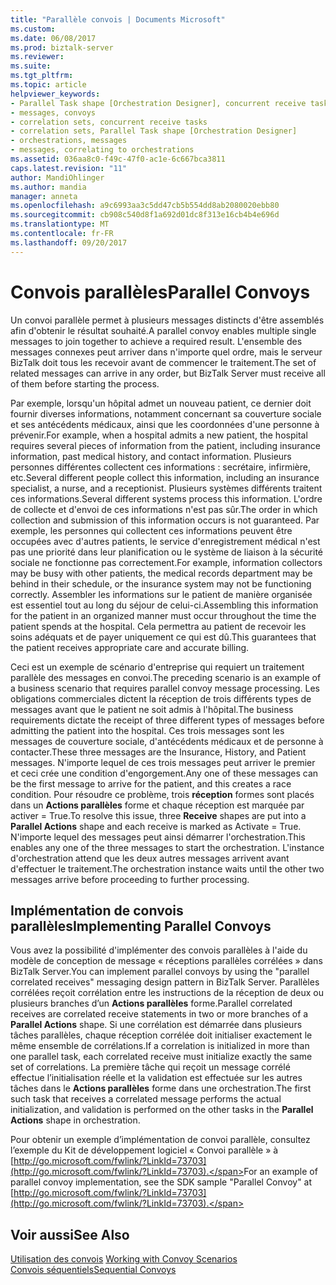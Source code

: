 ```yaml
---
title: "Parallèle convois | Documents Microsoft"
ms.custom: 
ms.date: 06/08/2017
ms.prod: biztalk-server
ms.reviewer: 
ms.suite: 
ms.tgt_pltfrm: 
ms.topic: article
helpviewer_keywords:
- Parallel Task shape [Orchestration Designer], concurrent receive tasks
- messages, convoys
- correlation sets, concurrent receive tasks
- correlation sets, Parallel Task shape [Orchestration Designer]
- orchestrations, messages
- messages, correlating to orchestrations
ms.assetid: 036aa8c0-f49c-47f0-ac1e-6c667bca3811
caps.latest.revision: "11"
author: MandiOhlinger
ms.author: mandia
manager: anneta
ms.openlocfilehash: a9c6993aa3c5dd47cb5b554dd8ab2080020ebb80
ms.sourcegitcommit: cb908c540d8f1a692d01dc8f313e16cb4b4e696d
ms.translationtype: MT
ms.contentlocale: fr-FR
ms.lasthandoff: 09/20/2017
---
```

# <a name="parallel-convoys"></a><span data-ttu-id="0ea4e-102">Convois parallèles</span><span class="sxs-lookup"><span data-stu-id="0ea4e-102">Parallel Convoys</span></span>
<span data-ttu-id="0ea4e-103">Un convoi parallèle permet à plusieurs messages distincts d'être assemblés afin d'obtenir le résultat souhaité.</span><span class="sxs-lookup"><span data-stu-id="0ea4e-103">A parallel convoy enables multiple single messages to join together to achieve a required result.</span></span> <span data-ttu-id="0ea4e-104">L'ensemble des messages connexes peut arriver dans n'importe quel ordre, mais le serveur BizTalk doit tous les recevoir avant de commencer le traitement.</span><span class="sxs-lookup"><span data-stu-id="0ea4e-104">The set of related messages can arrive in any order, but BizTalk Server must receive all of them before starting the process.</span></span>  
  
 <span data-ttu-id="0ea4e-105">Par exemple, lorsqu'un hôpital admet un nouveau patient, ce dernier doit fournir diverses informations, notamment concernant sa couverture sociale et ses antécédents médicaux, ainsi que les coordonnées d'une personne à prévenir.</span><span class="sxs-lookup"><span data-stu-id="0ea4e-105">For example, when a hospital admits a new patient, the hospital requires several pieces of information from the patient, including insurance information, past medical history, and contact information.</span></span> <span data-ttu-id="0ea4e-106">Plusieurs personnes différentes collectent ces informations : secrétaire, infirmière, etc.</span><span class="sxs-lookup"><span data-stu-id="0ea4e-106">Several different people collect this information, including an insurance specialist, a nurse, and a receptionist.</span></span> <span data-ttu-id="0ea4e-107">Plusieurs systèmes différents traitent ces informations.</span><span class="sxs-lookup"><span data-stu-id="0ea4e-107">Several different systems process this information.</span></span> <span data-ttu-id="0ea4e-108">L'ordre de collecte et d'envoi de ces informations n'est pas sûr.</span><span class="sxs-lookup"><span data-stu-id="0ea4e-108">The order in which collection and submission of this information occurs is not guaranteed.</span></span> <span data-ttu-id="0ea4e-109">Par exemple, les personnes qui collectent ces informations peuvent être occupées avec d'autres patients, le service d'enregistrement médical n'est pas une priorité dans leur planification ou le système de liaison à la sécurité sociale ne fonctionne pas correctement.</span><span class="sxs-lookup"><span data-stu-id="0ea4e-109">For example, information collectors may be busy with other patients, the medical records department may be behind in their schedule, or the insurance system may not be functioning correctly.</span></span> <span data-ttu-id="0ea4e-110">Assembler les informations sur le patient de manière organisée est essentiel tout au long du séjour de celui-ci.</span><span class="sxs-lookup"><span data-stu-id="0ea4e-110">Assembling this information for the patient in an organized manner must occur throughout the time the patient spends at the hospital.</span></span> <span data-ttu-id="0ea4e-111">Cela permettra au patient de recevoir les soins adéquats et de payer uniquement ce qui est dû.</span><span class="sxs-lookup"><span data-stu-id="0ea4e-111">This guarantees that the patient receives appropriate care and accurate billing.</span></span>  
  
 <span data-ttu-id="0ea4e-112">Ceci est un exemple de scénario d'entreprise qui requiert un traitement parallèle des messages en convoi.</span><span class="sxs-lookup"><span data-stu-id="0ea4e-112">The preceding scenario is an example of a business scenario that requires parallel convoy message processing.</span></span> <span data-ttu-id="0ea4e-113">Les obligations commerciales dictent la réception de trois différents types de messages avant que le patient ne soit admis à l'hôpital.</span><span class="sxs-lookup"><span data-stu-id="0ea4e-113">The business requirements dictate the receipt of three different types of messages before admitting the patient into the hospital.</span></span> <span data-ttu-id="0ea4e-114">Ces trois messages sont les messages de couverture sociale, d'antécédents médicaux et de personne à contacter.</span><span class="sxs-lookup"><span data-stu-id="0ea4e-114">These three messages are the Insurance, History, and Patient messages.</span></span> <span data-ttu-id="0ea4e-115">N'importe lequel de ces trois messages peut arriver le premier et ceci crée une condition d'engorgement.</span><span class="sxs-lookup"><span data-stu-id="0ea4e-115">Any one of these messages can be the first message to arrive for the patient, and this creates a race condition.</span></span> <span data-ttu-id="0ea4e-116">Pour résoudre ce problème, trois **réception** formes sont placés dans un **Actions parallèles** forme et chaque réception est marquée par activer = True.</span><span class="sxs-lookup"><span data-stu-id="0ea4e-116">To resolve this issue, three **Receive** shapes are put into a **Parallel Actions** shape and each receive is marked as Activate = True.</span></span> <span data-ttu-id="0ea4e-117">N'importe lequel des messages peut ainsi démarrer l'orchestration.</span><span class="sxs-lookup"><span data-stu-id="0ea4e-117">This enables any one of the three messages to start the orchestration.</span></span> <span data-ttu-id="0ea4e-118">L'instance d'orchestration attend que les deux autres messages arrivent avant d'effectuer le traitement.</span><span class="sxs-lookup"><span data-stu-id="0ea4e-118">The orchestration instance waits until the other two messages arrive before proceeding to further processing.</span></span>  
  
## <a name="implementing-parallel-convoys"></a><span data-ttu-id="0ea4e-119">Implémentation de convois parallèles</span><span class="sxs-lookup"><span data-stu-id="0ea4e-119">Implementing Parallel Convoys</span></span>  
 <span data-ttu-id="0ea4e-120">Vous avez la possibilité d'implémenter des convois parallèles à l'aide du modèle de conception de message « réceptions parallèles corrélées » dans BizTalk Server.</span><span class="sxs-lookup"><span data-stu-id="0ea4e-120">You can implement parallel convoys by using the "parallel correlated receives" messaging design pattern in BizTalk Server.</span></span> <span data-ttu-id="0ea4e-121">Parallèles corrélées reçoit corrélation entre les instructions de la réception de deux ou plusieurs branches d’un **Actions parallèles** forme.</span><span class="sxs-lookup"><span data-stu-id="0ea4e-121">Parallel correlated receives are correlated receive statements in two or more branches of a **Parallel Actions** shape.</span></span> <span data-ttu-id="0ea4e-122">Si une corrélation est démarrée dans plusieurs tâches parallèles, chaque réception corrélée doit initialiser exactement le même ensemble de corrélations.</span><span class="sxs-lookup"><span data-stu-id="0ea4e-122">If a correlation is initialized in more than one parallel task, each correlated receive must initialize exactly the same set of correlations.</span></span> <span data-ttu-id="0ea4e-123">La première tâche qui reçoit un message corrélé effectue l’initialisation réelle et la validation est effectuée sur les autres tâches dans le **Actions parallèles** forme dans une orchestration.</span><span class="sxs-lookup"><span data-stu-id="0ea4e-123">The first such task that receives a correlated message performs the actual initialization, and validation is performed on the other tasks in the **Parallel Actions** shape in orchestration.</span></span>  
  
 <span data-ttu-id="0ea4e-124">Pour obtenir un exemple d’implémentation de convoi parallèle, consultez l’exemple du Kit de développement logiciel « Convoi parallèle » à [http://go.microsoft.com/fwlink/?LinkId=73703](http://go.microsoft.com/fwlink/?LinkId=73703).</span><span class="sxs-lookup"><span data-stu-id="0ea4e-124">For an example of parallel convoy implementation, see the SDK sample "Parallel Convoy" at [http://go.microsoft.com/fwlink/?LinkId=73703](http://go.microsoft.com/fwlink/?LinkId=73703).</span></span>  
  
## <a name="see-also"></a><span data-ttu-id="0ea4e-125">Voir aussi</span><span class="sxs-lookup"><span data-stu-id="0ea4e-125">See Also</span></span>  
 <span data-ttu-id="0ea4e-126">[Utilisation des convois](../core/working-with-convoy-scenarios.md) </span><span class="sxs-lookup"><span data-stu-id="0ea4e-126">[Working with Convoy Scenarios](../core/working-with-convoy-scenarios.md) </span></span>  
 [<span data-ttu-id="0ea4e-127">Convois séquentiels</span><span class="sxs-lookup"><span data-stu-id="0ea4e-127">Sequential Convoys</span></span>](../core/sequential-convoys.md)